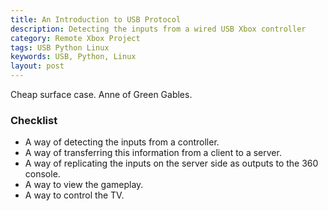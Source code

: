 ```yaml
---
title: An Introduction to USB Protocol
description: Detecting the inputs from a wired USB Xbox controller
category: Remote Xbox Project
tags: USB Python Linux
keywords: USB, Python, Linux
layout: post
---
```

Cheap surface case.
Anne of Green Gables.

### Checklist
-  A way of detecting the inputs from a controller.
-  A way of transferring this information from a client to a server.
-  A way of replicating the inputs on the server side as outputs to the 360 console.
-  A way to view the gameplay.
-  A way to control the TV.
